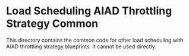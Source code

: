 # Load Scheduling AIAD Throttling Strategy Common

This directory contains the common code for other load scheduling with AIAD
throttling strategy blueprints. It cannot be used directly.
